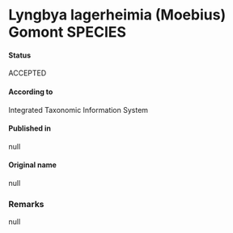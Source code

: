 Lyngbya lagerheimia (Moebius) Gomont SPECIES
=======

#### Status
ACCEPTED

#### According to
Integrated Taxonomic Information System

#### Published in
null

#### Original name
null

### Remarks
null